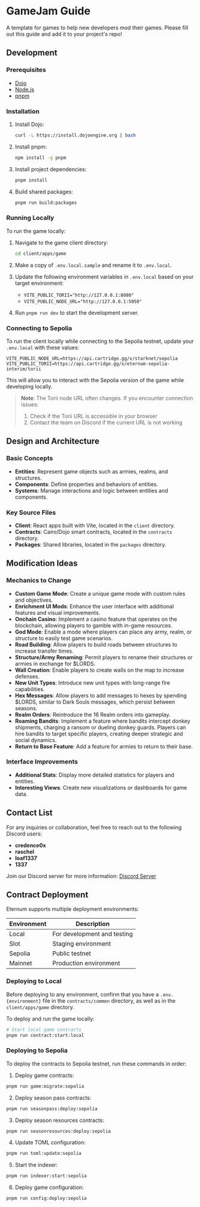 # GameJam Guide

A template for games to help new developers mod their games. Please fill out this guide and add it to your project's
repo!

## Development

### Prerequisites

- [Dojo](https://book.dojoengine.org)
- [Node.js](https://nodejs.org/)
- [pnpm](https://pnpm.io/)

### Installation

1. Install Dojo:

   ```bash
   curl -L https://install.dojoengine.org | bash
   ```

2. Install pnpm:

   ```bash
   npm install -g pnpm
   ```

3. Install project dependencies:

   ```bash
   pnpm install
   ```

4. Build shared packages:
   ```bash
   pnpm run build:packages
   ```

### Running Locally

To run the game locally:

1. Navigate to the game client directory:

   ```bash
   cd client/apps/game
   ```

2. Make a copy of `.env.local.sample` and rename it to `.env.local`.

3. Update the following environment variables in `.env.local` based on your target environment:

   - `VITE_PUBLIC_TORII="http://127.0.0.1:8080"`
   - `VITE_PUBLIC_NODE_URL="http://127.0.0.1:5050"`

4. Run `pnpm run dev` to start the development server.

### Connecting to Sepolia

To run the client locally while connecting to the Sepolia testnet, update your `.env.local` with these values:

```
VITE_PUBLIC_NODE_URL=https://api.cartridge.gg/x/starknet/sepolia
VITE_PUBLIC_TORII=https://api.cartridge.gg/x/eternum-sepolia-interim/torii
```

This will allow you to interact with the Sepolia version of the game while developing locally.

> **Note**: The Torii node URL often changes. If you encounter connection issues:
>
> 1. Check if the Torii URL is accessible in your browser
> 2. Contact the team on Discord if the current URL is not working

## Design and Architecture

### Basic Concepts

- **Entities**: Represent game objects such as armies, realms, and structures.
- **Components**: Define properties and behaviors of entities.
- **Systems**: Manage interactions and logic between entities and components.

### Key Source Files

- **Client**: React apps built with Vite, located in the `client` directory.
- **Contracts**: Cairo/Dojo smart contracts, located in the `contracts` directory.
- **Packages**: Shared libraries, located in the `packages` directory.

## Modification Ideas

### Mechanics to Change

- **Custom Game Mode**: Create a unique game mode with custom rules and objectives.
- **Enrichment UI Mods**: Enhance the user interface with additional features and visual improvements.
- **Onchain Casino**: Implement a casino feature that operates on the blockchain, allowing players to gamble with
  in-game resources.
- **God Mode**: Enable a mode where players can place any army, realm, or structure to easily test game scenarios.
- **Road Building**: Allow players to build roads between structures to increase transfer times.
- **Structure/Army Renaming**: Permit players to rename their structures or armies in exchange for $LORDS.
- **Wall Creation**: Enable players to create walls on the map to increase defenses.
- **New Unit Types**: Introduce new unit types with long-range fire capabilities.
- **Hex Messages**: Allow players to add messages to hexes by spending $LORDS, similar to Dark Souls messages, which
  persist between seasons.
- **Realm Orders**: Reintroduce the 16 Realm orders into gameplay.
- **Roaming Bandits**: Implement a feature where bandits intercept donkey shipments, charging a ransom or dueling donkey
  guards. Players can hire bandits to target specific players, creating deeper strategic and social dynamics.
- **Return to Base Feature**: Add a feature for armies to return to their base.

### Interface Improvements

- **Additional Stats**: Display more detailed statistics for players and entities.
- **Interesting Views**: Create new visualizations or dashboards for game data.

## Contact List

For any inquiries or collaboration, feel free to reach out to the following Discord users:

- **credence0x**
- **raschel**
- **loaf1337**
- **1337**

Join our Discord server for more information: [Discord Server](https://discord.gg/realmsworld)

## Contract Deployment

Eternum supports multiple deployment environments:

| Environment | Description                 |
| ----------- | --------------------------- |
| Local       | For development and testing |
| Slot        | Staging environment         |
| Sepolia     | Public testnet              |
| Mainnet     | Production environment      |

### Deploying to Local

Before deploying to any environment, confirm that you have a `.env.{environment}` file in the `contracts/common`
directory, as well as in the `client/apps/game` directory. <br>

To deploy and run the game locally:

```bash
# Start local game contracts
pnpm run contract:start:local
```

### Deploying to Sepolia

To deploy the contracts to Sepolia testnet, run these commands in order:

1. Deploy game contracts:

```bash
pnpm run game:migrate:sepolia
```

2. Deploy season pass contracts:

```bash
pnpm run seasonpass:deploy:sepolia
```

3. Deploy season resources contracts:

```bash
pnpm run seasonresources:deploy:sepolia
```

4. Update TOML configuration:

```bash
pnpm run toml:update:sepolia
```

5. Start the indexer:

```bash
pnpm run indexer:start:sepolia
```

6. Deploy game configuration:

```bash
pnpm run config:deploy:sepolia
```
